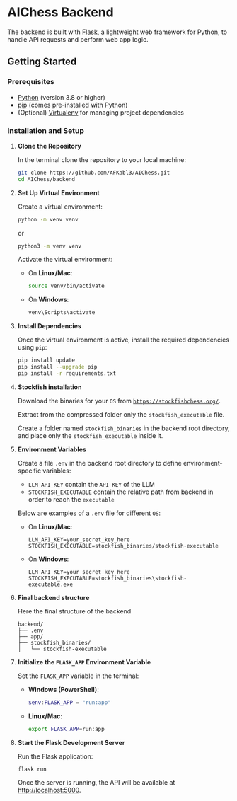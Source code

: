# AIChess Backend

The backend is built with [Flask](https://flask.palletsprojects.com/en/stable/), a lightweight web framework for Python, to handle API requests and perform web app logic.

## Getting Started

### Prerequisites

- [Python](https://www.python.org/) (version 3.8 or higher)
- [pip](https://pip.pypa.io/en/stable/) (comes pre-installed with Python)
- (Optional) [Virtualenv](https://virtualenv.pypa.io/en/latest/) for managing project dependencies

### Installation and Setup

1. **Clone the Repository**

   In the terminal clone the repository to your local machine:

   ```bash
   git clone https://github.com/AFKabl3/AIChess.git
   cd AIChess/backend

   ```
2. **Set Up Virtual Environment**

   Create a virtual environment:

   ```bash
   python -m venv venv
   ```
   or

   ```bash
   python3 -m venv venv
   ```
   Activate the virtual environment:

   - On **Linux/Mac**:
     ```bash
     source venv/bin/activate
     ```
   - On **Windows**:
     ```powershell
     venv\Scripts\activate
     ```
3. **Install Dependencies**

   Once the virtual environment is active, install the required dependencies using `pip`:

   ```bash
   pip install update
   pip install --upgrade pip
   pip install -r requirements.txt
   ```
4. **Stockfish installation**

   Download the binaries for your `OS` from [`https://stockfishchess.org/`](https://stockfishchess.org/download/).

   Extract from the compressed folder only the `stockfish_executable` file.

   Create a folder named `stockfish_binaries` in the backend root directory, and place only the `stockfish_executable` inside it.
5. **Environment Variables**

   Create a file `.env` in the backend root directory to define environment-specific variables:

   - `LLM_API_KEY` contain the `API KEY` of the LLM
   - `STOCKFISH_EXECUTABLE` contain the relative path from
     backend in order to reach the `executable`

   Below are examples of a `.env` file for different `OS`:

   - On **Linux/Mac**:
     ```plain
     LLM_API_KEY=your_secret_key_here
     STOCKFISH_EXECUTABLE=stockfish_binaries/stockfish-executable
     ```
   - On **Windows**:
     ```plain
     LLM_API_KEY=your_secret_key_here
     STOCKFISH_EXECUTABLE=stockfish_binaries\stockfish-executable.exe
     ```
6. **Final backend structure**

   Here the final structure of the backend

   ```plain
   backend/
   ├── .env
   ├── app/
   ├── stockfish_binaries/
   │   └── stockfish-executable
   ```
7. **Initialize the `FLASK_APP` Environment Variable**

   Set the `FLASK_APP` variable in the terminal:

   - **Windows (PowerShell)**:

     ```powershell
     $env:FLASK_APP = "run:app"
     ```
   - **Linux/Mac**:

     ```bash
     export FLASK_APP=run:app
     ```
8. **Start the Flask Development Server**

   Run the Flask application:

   ```bash
   flask run
   ```
   Once the server is running, the API will be available at [http://localhost:5000](http://localhost:5000).

